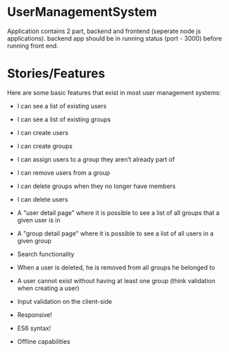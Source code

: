 # UserManagementSystem

Application contains 2 part, backend and frontend (seperate node js applications). backend app should be in running status (port - 3000) before running front end.

# Stories/Features

Here are some basic features that exist in most user management systems:

- I can see a list of existing users

- I can see a list of existing groups

- I can create users

- I can create groups

- I can assign users to a group they aren’t already part of

- I can remove users from a group

- I can delete groups when they no longer have members

- I can delete users

- A "user detail page" where it is possible to see a list of all groups that a given user is in

- A "group detail page" where it is possible to see a list of all users in a given group

- Search functionality

- When a user is deleted, he is removed from all groups he belonged to

- A user cannot exist without having at least one group (think validation when creating a user)

- Input validation on the client-side

- Responsive!

- ES6 syntax!

- Offline capabilities
